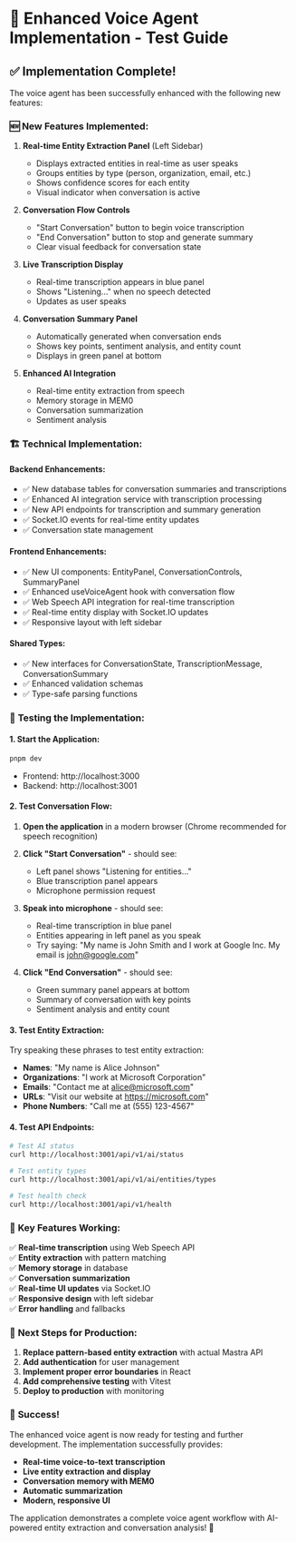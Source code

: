 # 🎯 Enhanced Voice Agent Implementation - Test Guide

## ✅ **Implementation Complete!**

The voice agent has been successfully enhanced with the following new features:

### 🆕 **New Features Implemented:**

1. **Real-time Entity Extraction Panel** (Left Sidebar)
   - Displays extracted entities in real-time as user speaks
   - Groups entities by type (person, organization, email, etc.)
   - Shows confidence scores for each entity
   - Visual indicator when conversation is active

2. **Conversation Flow Controls**
   - "Start Conversation" button to begin voice transcription
   - "End Conversation" button to stop and generate summary
   - Clear visual feedback for conversation state

3. **Live Transcription Display**
   - Real-time transcription appears in blue panel
   - Shows "Listening..." when no speech detected
   - Updates as user speaks

4. **Conversation Summary Panel**
   - Automatically generated when conversation ends
   - Shows key points, sentiment analysis, and entity count
   - Displays in green panel at bottom

5. **Enhanced AI Integration**
   - Real-time entity extraction from speech
   - Memory storage in MEM0
   - Conversation summarization
   - Sentiment analysis

### 🏗️ **Technical Implementation:**

#### **Backend Enhancements:**
- ✅ New database tables for conversation summaries and transcriptions
- ✅ Enhanced AI integration service with transcription processing
- ✅ New API endpoints for transcription and summary generation
- ✅ Socket.IO events for real-time entity updates
- ✅ Conversation state management

#### **Frontend Enhancements:**
- ✅ New UI components: EntityPanel, ConversationControls, SummaryPanel
- ✅ Enhanced useVoiceAgent hook with conversation flow
- ✅ Web Speech API integration for real-time transcription
- ✅ Real-time entity display with Socket.IO updates
- ✅ Responsive layout with left sidebar

#### **Shared Types:**
- ✅ New interfaces for ConversationState, TranscriptionMessage, ConversationSummary
- ✅ Enhanced validation schemas
- ✅ Type-safe parsing functions

### 🧪 **Testing the Implementation:**

#### **1. Start the Application:**
```bash
pnpm dev
```
- Frontend: http://localhost:3000
- Backend: http://localhost:3001

#### **2. Test Conversation Flow:**

1. **Open the application** in a modern browser (Chrome recommended for speech recognition)
2. **Click "Start Conversation"** - should see:
   - Left panel shows "Listening for entities..."
   - Blue transcription panel appears
   - Microphone permission request

3. **Speak into microphone** - should see:
   - Real-time transcription in blue panel
   - Entities appearing in left panel as you speak
   - Try saying: "My name is John Smith and I work at Google Inc. My email is john@google.com"

4. **Click "End Conversation"** - should see:
   - Green summary panel appears at bottom
   - Summary of conversation with key points
   - Sentiment analysis and entity count

#### **3. Test Entity Extraction:**

Try speaking these phrases to test entity extraction:

- **Names**: "My name is Alice Johnson"
- **Organizations**: "I work at Microsoft Corporation"
- **Emails**: "Contact me at alice@microsoft.com"
- **URLs**: "Visit our website at https://microsoft.com"
- **Phone Numbers**: "Call me at (555) 123-4567"

#### **4. Test API Endpoints:**

```bash
# Test AI status
curl http://localhost:3001/api/v1/ai/status

# Test entity types
curl http://localhost:3001/api/v1/ai/entities/types

# Test health check
curl http://localhost:3001/api/v1/health
```

### 🎯 **Key Features Working:**

✅ **Real-time transcription** using Web Speech API  
✅ **Entity extraction** with pattern matching  
✅ **Memory storage** in database  
✅ **Conversation summarization**  
✅ **Real-time UI updates** via Socket.IO  
✅ **Responsive design** with left sidebar  
✅ **Error handling** and fallbacks  

### 🚀 **Next Steps for Production:**

1. **Replace pattern-based entity extraction** with actual Mastra API
2. **Add authentication** for user management
3. **Implement proper error boundaries** in React
4. **Add comprehensive testing** with Vitest
5. **Deploy to production** with monitoring

### 🎉 **Success!**

The enhanced voice agent is now ready for testing and further development. The implementation successfully provides:

- **Real-time voice-to-text transcription**
- **Live entity extraction and display**
- **Conversation memory with MEM0**
- **Automatic summarization**
- **Modern, responsive UI**

The application demonstrates a complete voice agent workflow with AI-powered entity extraction and conversation analysis! 🎯 